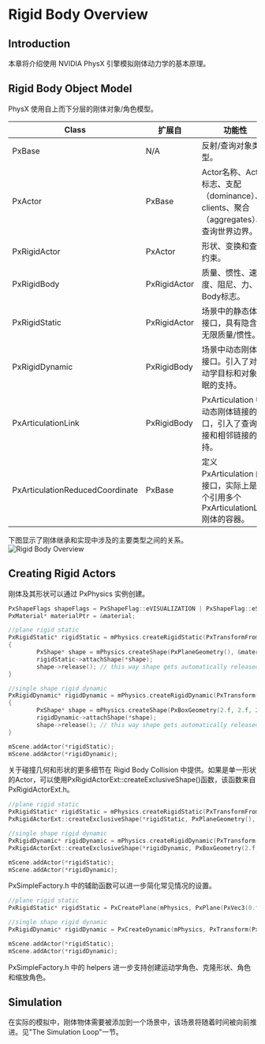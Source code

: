 # Rigid Body Overview

## Introduction

本章将介绍使用 NVIDIA PhysX 引擎模拟刚体动力学的基本原理。

## Rigid Body Object Model

PhysX 使用自上而下分层的刚体对象/角色模型。

| Class | 扩展自 | 功能性 |
| --- | --- | --- |
| PxBase | N/A | 反射/查询对象类型。 |
| PxActor | PxBase | Actor名称、Actor标志、支配（dominance）、clients、聚合（aggregates）、查询世界边界。 |
| PxRigidActor | PxActor | 形状、变换和查询约束。 |
| PxRigidBody | PxRigidActor | 质量、惯性、速度、阻尼、力、Body标志。 |
| PxRigidStatic | PxRigidActor | 场景中的静态体的接口，具有隐含的无限质量/惯性。 |
| PxRigidDynamic | PxRigidBody | 场景中动态刚体的接口。引入了对运动学目标和对象睡眠的支持。 |
| PxArticulationLink | PxRigidBody | PxArticulation 中动态刚体链接的接口，引入了查询衔接和相邻链接的支持。 |
| PxArticulationReducedCoordinate | PxBase | 定义 PxArticulation 的接口，实际上是一个引用多个 PxArticulationLink 刚体的容器。 |

下图显示了刚体继承和实现中涉及的主要类型之间的关系。
![Rigid Body Overview](https://nvidia-omniverse.github.io/PhysX/physx/5.1.2/_images/RigidBodyOverview.PNG)

## Creating Rigid Actors

刚体及其形状可以通过 PxPhysics 实例创建。

```cpp
PxShapeFlags shapeFlags = PxShapeFlag::eVISUALIZATION | PxShapeFlag::eSCENE_QUERY_SHAPE | PxShapeFlag::eSIMULATION_SHAPE;
PxMaterial* materialPtr = &material;

//plane rigid static
PxRigidStatic* rigidStatic = mPhysics.createRigidStatic(PxTransformFromPlaneEquation(PxPlane(PxVec3(0.f, 1.f, 0.f), 0.f)));
{
        PxShape* shape = mPhysics.createShape(PxPlaneGeometry(), &materialPtr, 1, true, shapeFlags);
        rigidStatic->attachShape(*shape);
        shape->release(); // this way shape gets automatically released with actor
}

//single shape rigid dynamic
PxRigidDynamic* rigidDynamic = mPhysics.createRigidDynamic(PxTransform(PxVec3(0.f, 2.5f, 0.f)));
{
        PxShape* shape = mPhysics.createShape(PxBoxGeometry(2.f, 2.f, 2.f), &materialPtr, 1, true, shapeFlags);
        rigidDynamic->attachShape(*shape);
        shape->release(); // this way shape gets automatically released with actor
}

mScene.addActor(*rigidStatic);
mScene.addActor(*rigidDynamic);
```

关于碰撞几何和形状的更多细节在 Rigid Body Collision 中提供。如果是单一形状的Actor，可以使用PxRigidActorExt::createExclusiveShape()函数，该函数来自PxRigidActorExt.h。

```cpp
//plane rigid static
PxRigidStatic* rigidStatic = mPhysics.createRigidStatic(PxTransformFromPlaneEquation(PxPlane(PxVec3(0.f, 1.f, 0.f), 0.f)));
PxRigidActorExt::createExclusiveShape(*rigidStatic, PxPlaneGeometry(), material);

//single shape rigid dynamic
PxRigidDynamic* rigidDynamic = mPhysics.createRigidDynamic(PxTransform(PxVec3(0.f, 2.5f, 0.f)));
PxRigidActorExt::createExclusiveShape(*rigidDynamic, PxBoxGeometry(2.f, 2.f, 2.f), material);

mScene.addActor(*rigidStatic);
mScene.addActor(*rigidDynamic);
```

PxSimpleFactory.h 中的辅助函数可以进一步简化常见情况的设置。

```cpp
//plane rigid static
PxRigidStatic* rigidStatic = PxCreatePlane(mPhysics, PxPlane(PxVec3(0.f, 1.f, 0.f), 0.f), material);

//single shape rigid dynamic
PxRigidDynamic* rigidDynamic = PxCreateDynamic(mPhysics, PxTransform(PxVec3(0.f, 2.5f, 0.f)), PxBoxGeometry(2.f, 2.f, 2.f), material, 1.f);

mScene.addActor(*rigidStatic);
mScene.addActor(*rigidDynamic);
```

PxSimpleFactory.h 中的 helpers 进一步支持创建运动学角色、克隆形状、角色和缩放角色。

## Simulation

在实际的模拟中，刚体物体需要被添加到一个场景中，该场景将随着时间被向前推进。见"The Simulation Loop"一节。
